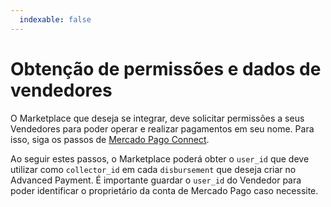```yaml
---
  indexable: false
---
```


# Obtenção de permissões e dados de vendedores

O Marketplace que deseja se integrar, deve solicitar permissões a seus Vendedores para poder operar e realizar pagamentos em seu nome. Para isso, siga os passos de [Mercado Pago Connect](https://www.mercadopago.com.br/developers/pt/guides/online-payments/marketplace/checkout-api/create-marketplace).

Ao seguir estes passos, o Marketplace poderá obter o `user_id` que deve utilizar como `collector_id` em cada `disbursement` que deseja criar no Advanced Payment. É importante guardar o `user_id` do Vendedor para poder identificar o proprietário da conta de Mercado Pago caso necessite.
